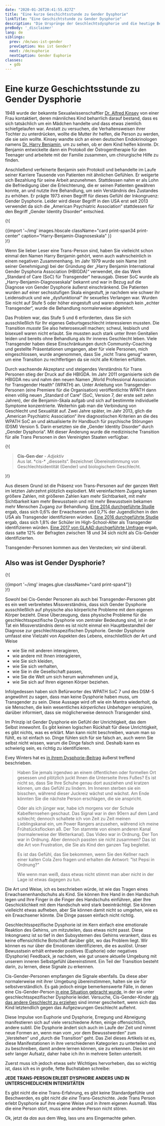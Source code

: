 ```yaml
---
date: "2020-01-26T20:41:55.827Z"
title: "Eine kurze Geschichtsstunde zu Gender Dysphorie"
linkTitle: "Eine Geschichtstunde zu Gender Dysphorie"
description: "Die Ursprünge der Geschlechtsdysphorie und die heutige Bedeutung."
preBody: '_disclaimer'
lang: de
siblings:
  prev: /de/was-ist-gender
  prevCaption: Was ist Gender?
  next: /de/euphorie
  nextCaption: Gender Euphorie
classes:
  - gdb
---
```


# Eine kurze Geschichtsstunde zu Gender Dysphorie

1948 wurde der bekannte Sexualwissenschaftler [Dr. Alfred Kinsey](https://de.wikipedia.org/wiki/Alfred_Charles_Kinsey) von einer Frau kontaktiert, deren männliches Kind beharrlich darauf bestand, dass es sich tatsächlich um ein Mädchen handelte und dass etwas ziemlich schiefgelaufen war. Anstatt zu versuchen, die Verhaltensweisen ihrer Tochter zu unterdrücken, wollte die Mutter ihr helfen, die Person zu werden, die sie sein wollte. Kinsey wandte sich an einen deutschen Endokrinologen namens [Dr. Harry Benjamin](https://en.wikipedia.org/wiki/Harry_Benjamin), um zu sehen, ob er dem Kind helfen könnte. Dr. Benjamin entwickelte dann ein Protokoll der Östrogentherapie für den Teenager und arbeitete mit der Familie zusammen, um chirurgische Hilfe zu finden.

Anschließend verfeinerte Benjamin sein Protokoll und behandelte im Laufe seiner Karriere Tausende von Patienten mit ähnlichen Gefühlen. Er weigerte sich Bezahlung für seine Arbeit anzunehmen. Stattdessen nahm er als Lohn die Befriedigung über die Erleichterung, die er seinen Patienten gewähren konnte, an und nutzte ihre Behandlung, um sein Verständnis des Zustandes zu erhöhen. Er prägte 1973 einen Begriff für dieses Gefühl der Inkongruenz: Gender Dysphorie. Leider wird dieser Begriff in den USA erst seit 2013 verwendet da sich die „American Psychiatric Association“ stattdessen für den Begriff „Gender Identity Disorder“ entschied.

{!{
<div class="gutter print-inline">
  {{import '~/img' images.hbscale
    className="card print-span34 print-center"
    caption="Harry-Benjamin-Diagnoseskala"
  }}
</div>
}!}

Wenn Sie lieber Leser eine Trans-Person sind, haben Sie vielleicht schon einmal den Namen Harry Benjamin gehört, wenn auch wahrscheinlich in einem negativen Zusammenhang. Im Jahr 1979 wurde sein Name (mit seiner Genehmigung) bei der Gründung der „Harry Benjamin International Gender Dysphoria Association (HBIGDA)“ verwendet, die das Werk „Standard of Care (SoC) für Transgender“ herausgab. Dieser SoC wurde als „Harry-Benjamin-Diagnoseskala“ bekannt und war in Bezug auf die Diagnose von Gender Dysphorie äußerst einschränkend. Die Patienten wurden auf einer sechsstufigen Skala eingestuft, je nachdem wie schwer ihr Leidensdruck und wie „dysfunktional“ ihr sexuelles Verlangen war. Wurden Sie nicht auf Stufe 5 oder höher eingestuft und waren demnach kein „echter Transgender“, wurde die Behandlung normalerweise abgelehnt.

Das Problem war, das Stufe 5 und 6 erforderten, dass Sie sich ausschließlich für Ihr eigenes Geburtsgeschlecht interessieren mussten. Die Transition *musste* Sie also heterosexuell machen; schwul, lesbisch und bisexuell waren nicht erlaubt. Sie mussten auch stark unter Ihren Genitalien leiden und bereits ohne Behandlung als Ihr inneres Geschlecht leben. Viele Transgender haben diese Einschränkungen durch Community-Coaching und gestellte Präsentationen umgangen, aber für viele Personen, mich eingeschlossen, wurde angenommen, dass Sie „nicht Trans genug“ waren, um eine Transition zu rechtfertigen da sie nicht alle Kriterien erfüllten.

Durch wachsende Akzeptanz und steigendes Verständnis für Trans Personen stieg der Druck auf die HBIGDA. Im Jahr 2011 organisierte sich die HBIGDA neu und nahm den neuen Namen „World Professional Association for Transgender Health“ (WPATH) an. Unter Anleitung von Transgender-Personen (eine Premiere für die Organisation) veröffentlichte WPATH dann einen völlig neuen „Standard of Care“ (SoC, Version 7, der erste seit zehn Jahren), der die Benjamin-Skala aufgab und sich auf bestimmte individuelle Symptome konzentrierte. Weiterhin gab man die Verbindung von Geschlecht und Sexualität auf. Zwei Jahre später, im Jahr 2013, glich die „American Psychiatric Association“ ihre diagnostischen Kriterien an die des WPATH SoC an und aktualisierte ihr Handbuch für psychische Störungen (DSM) Version 5. Darin ersetzten sie die „Gender Identity Disorder“ durch „Gender Dysphoria“. Mit dieser Änderung wurde die medizinische Transition für alle Trans Personen in den Vereinigten Staaten verfügbar.

{!{
<div class="gutter">
  <blockquote>
    <strong>Cis-Gen·der</strong> - <em>Adjektiv</em><br>
    Aus lat. *cis-* „diesseits“. Bezeichnet Übereinstimmung von Geschlechtsidentität (Gender) und biologischem Geschlecht.
  </blockquote>
</div>
}!}

Aus diesem Grund ist die Präsenz von Trans-Personen auf der ganzen Welt im letzten Jahrzehnt plötzlich explodiert. Mit vereinfachtem Zugang kamen größere Zahlen, mit größeren Zahlen kam mehr Sichtbarkeit, mit mehr Sichtbarkeit kam mehr Bewusstsein und mit mehr Bewusstsein bekamen mehr Menschen Zugang zur Behandlung. [Eine 2014 durchgeführte Studie](https://williamsinstitute.law.ucla.edu/wp-content/uploads/TransAgeReport.pdf) ergab, dass sich 0,6% der Erwachsenen und 0,7% der Jugendlichen in den USA als Transgender identifizieren würden. [Eine 2016 durchgeführte Studie](https://www.cdc.gov/mmwr/volumes/68/wr/mm6803a3.htm) ergab, dass sich 1,8% der Schüler im High-School-Alter als Transgender identifizieren würden. [Eine 2017 von GLAAD durchgeführte Umfrage](https://www.glaad.org/files/aa/2017_GLAAD_Accelerating_Acceptance.pdf) ergab, dass satte 12% der Befragten zwischen 18 und 34 sich nicht als Cis-Gender identifizierten.

Transgender-Personen kommen aus den Verstecken; wir sind überall.

## Also was ist Gender Dysphorie?

{!{
<div class="gutter print-span4">
  {{import '~/img' images.glue className="card print-span4"}}
</div>
}!}

Sowohl bei Cis-Gender Personen als auch bei Transgender-Personen gibt es ein weit verbreitetes Missverständnis, dass sich Gender Dysphorie ausschließlich auf physische also körperliche Probleme mit dem eigenen Körper bezieht. Diese Überzeugung, dass physische Probleme für die geschlechtsspezifische Dysphorie von zentraler Bedeutung sind, ist in der Tat ein Missverständnis denn es ist nicht einmal ein Hauptbestandteil der Diagnose zur geschlechtsspezifischen Dysphorie. Gender Dysphorie umfasst eine Vielzahl von Aspekten des Lebens, einschließlich der Art und Weise

- wie Sie mit anderen interagieren,
- wie andere mit Ihnen interagieren,
- wie Sie sich kleiden,
- wie Sie sich verhalten,
- wie Sie in die Gesellschaft passen,
- wie Sie die Welt um sich herum wahrnehmen und ja,
- wie Sie sich auf Ihren eigenen Körper beziehen.

Infolgedessen haben sich Befürworter des WPATH SoC 7 und des DSM-5 angewöhnt zu sagen, dass man keine Dysphorie haben muss, um Transgender zu sein. Diese Aussage wird oft wie ein Mantra wiederholt, da sie Menschen, die kein wesentliches *körperliches Unbehagen* verspüren, darüber informiert, dass sie möglicherweise dennoch Transgender sind.

Im Prinzip ist Gender Dysphorie ein Gefühl der Unrichtigkeit, das dem Selbst innewohnt. Es gibt keinen logischen Rückhalt für diese Unrichtigkeit, es gibt nichts, was es erklärt. Man kann nicht beschreiben, warum man so fühlt, es ist einfach so. Dinge fühlen sich für sie falsch an, auch wenn Sie selbst nicht wissen, warum die Dinge falsch sind. Deshalb kann es schwierig sein, es richtig zu identifizieren.

Evey Winters hat es [in ihrem Dysphorie-Beitrag](https://eveywinters.com/2019/10/14/on-dysphoria-before-enduring-and-after/) äußerst treffend beschrieben.

> Haben Sie jemals irgendwo an einem öffentlichen oder formellen Ort gesessen und plötzlich juckt Ihnen die Unterseite Ihres Fußes? Es ist nicht so, dass Sie Ihre Schuhe genau dort ausziehen und kratzen können, um das Gefühl zu lindern. Im Inneren sterben sie ein bisschen, während dieser Juckreiz wächst und wächst. Am Ende könnten Sie die nächste Person erschlagen, die sie anspricht.
>
> Oder als ich jünger war, habe ich morgens vor der Schule Kabelfernsehen geschaut. Das Signal war in den 90ern auf dem Land schlecht; dennoch schaltete ich von Zeit zu Zeit meinen Lieblingskanal ein, um Power Rangers anzusehen, während ich meine Frühstücksflocken aß. Der Ton stammte von einem anderen Kanal (normalerweise der Wetterkanal). Das Video war in Ordnung. Der Ton war in Ordnung. Aber dennoch passten sie nicht zusammen? Das ist die Art von Frustration, die Sie als Kind den ganzen Tag begleitet.
>
> Es ist das Gefühl, das Sie bekommen, wenn Sie den Kellner nach einer kalten Cola Zero fragen und erhalten die Antwort: "Ist Pepsi in Ordnung?"
>
> Wie wenn man weiß, dass etwas nicht stimmt man aber nicht in der Lage ist etwas dagegen zu tun.

Die Art und Weise, ich es beschrieben würde, ist wie das Tragen eines Erwachsenenhandschuhs als Kind. Sie können Ihre Hand in den Handschuh legen und Ihre Finger in die Finger des Handschuhs einführen, aber Ihre Geschicklichkeit mit dem Handschuh wird stark beeinträchtigt. Sie können vielleicht etwas aufheben, aber Sie können damit nicht so umgehen, wie es ein Erwachsener könnte. Die Dinge passen einfach nicht richtig.

Geschlechtsspezifische Dysphorie ist im Kern einfach eine emotionale Reaktion des Gehirns, um mitzuteilen, dass etwas nicht passt. Diese Inkongruenz ist so tief in den Subsystemen des Gehirns verankert, dass es keine offensichtliche Botschaft darüber gibt, wo das Problem liegt. Wir können es nur über die Emotionen identifizieren, die es auslöst. Unser Bewusstsein erhält entweder positives (Euphorie) oder negatives (Dysphorie) Feedback, je nachdem, wie gut unsere aktuelle Umgebung mit unserem inneren Selbstgefühl übereinstimmt. Ein Teil der Transition besteht darin, zu lernen, diese Signale zu erkennen.

Cis-Gender-Personen empfangen die Signale ebenfalls. Da diese aber normalerweise mit ihrer Umgebung übereinstimmen, halten sie sie für selbstverständlich. Es gab jedoch einige bemerkenswerte Fälle, in denen eine Cis-Gender-Person [in eine Situation gebracht wurde](https://www.teenvogue.com/story/maisie-williams-arya-stark-game-of-thrones-affected-her-body-image), in der sie unter geschlechtsspezifischer Dysphorie leidet. Versuche, Cis-Gender-Kinder [als das andere Geschlecht zu erziehen](https://www.nytimes.com/2004/05/12/us/david-reimer-38-subject-of-the-john-joan-case.html) sind immer gescheitert, wenn sich das Kind letztendlich gegen das Aufgezwungen Geschlecht auflehnt.

Diese Impulse von Euphorie und Dysphorie, Erregung und Abneigung manifestieren sich auf viele verschiedene Arten, einige offensichtlich, andere subtil. Die Dysphorie ändert sich auch im Laufe der Zeit und nimmt neue Formen an, wenn man vom „vor dem Bewusstwerden“ zum „Verstehen“ und „durch die Transition“ geht. Das Ziel dieses Artikels ist es, diese Manifestationen in ihre verschiedenen Kategorien zu unterteilen und zu beschreiben, damit andere lernen können, sie zu erkennen. Dies ist ein sehr langer Aufsatz, daher habe ich ihn in mehrere Seiten unterteilt.

Zuerst muss ich jedoch etwas sehr Wichtiges hervorheben, das so wichtig ist, dass ich es in große, fette Buchstaben schreibe: 

**JEDE TRANS-PERSON ERLEBT DYSPHORIE ANDERS UND IN UNTERSCHIEDLICHEN INTENSITÄTEN**

Es gibt nicht die eine Trans-Erfahrung, es gibt keine Standardgefühle und Beschwerden, es gibt nicht *die eine* Trans-Geschichte. Jede Trans Person erlebt Dysphorie auf ihre eigene Weise und in ihrem eigenen Ausmaß. Was die eine Person stört, muss eine andere Person nicht stören.

Ok, jetzt da *das* aus dem Weg, lass uns ans Eingemachte gehen.

